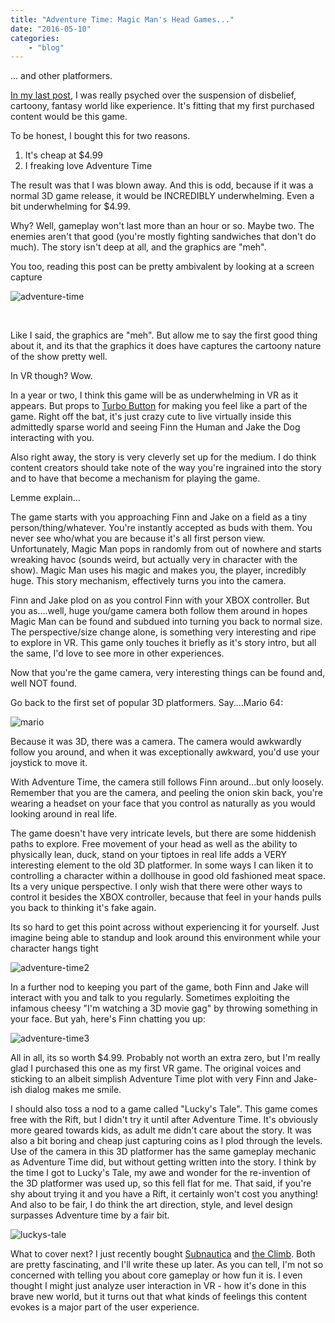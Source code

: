 ```yaml
---
title: "Adventure Time: Magic Man's Head Games..."
date: "2016-05-10"
categories:
	- "blog"
---
```


... and other platformers.

[In my last post](/blog/2016/05/10/the-oculus-rift-dream-deck/), I was really psyched over the suspension of disbelief, cartoony, fantasy world like experience. It's fitting that my first purchased content would be this game.

To be honest, I bought this for two reasons.

1. It's cheap at $4.99
2. I freaking love Adventure Time

The result was that I was blown away. And this is odd, because if it was a normal 3D game release, it would be INCREDIBLY underwhelming. Even a bit underwhelming for $4.99.

Why? Well, gameplay won't last more than an hour or so. Maybe two. The enemies aren't that good (you're mostly fighting sandwiches that don't do much). The story isn't deep at all, and the graphics are "meh".

You too, reading this post can be pretty ambivalent by looking at a screen capture

![adventure-time](https://d2ypg8o05lff0b.cloudfront.net/wp-content/uploads/2016/05/adventure-time.png)

 

Like I said, the graphics are "meh". But allow me to say the first good thing about it, and its that the graphics it does have captures the cartoony nature of the show pretty well.

In VR though? Wow.

In a year or two, I think this game will be as underwhelming in VR as it appears. But props to [Turbo Button](http://www.turbo-button.com/games/adventuretime) for making you feel like a part of the game. Right off the bat, it's just crazy cute to live virtually inside this admittedly sparse world and seeing Finn the Human and Jake the Dog interacting with you.

Also right away, the story is very cleverly set up for the medium. I do think content creators should take note of the way you're ingrained into the story and to have that become a mechanism for playing the game.

Lemme explain...

The game starts with you approaching Finn and Jake on a field as a tiny person/thing/whatever. You're instantly accepted as buds with them. You never see who/what you are because it's all first person view. Unfortunately, Magic Man pops in randomly from out of nowhere and starts wreaking havoc (sounds weird, but actually very in character with the show). Magic Man uses his magic and makes you, the player, incredibly huge. This story mechanism, effectively turns you into the camera.

Finn and Jake plod on as you control Finn with your XBOX controller. But you as....well, huge you/game camera both follow them around in hopes Magic Man can be found and subdued into turning you back to normal size. The perspective/size change alone, is something very interesting and ripe to explore in VR. This game only touches it briefly as it's story intro, but all the same, I'd love to see more in other experiences.

Now that you're the game camera, very interesting things can be found and, well NOT found.

Go back to the first set of popular 3D platformers. Say....Mario 64:

![mario](https://d2ypg8o05lff0b.cloudfront.net/wp-content/uploads/2016/05/mario.jpg)

Because it was 3D, there was a camera. The camera would awkwardly follow you around, and when it was exceptionally awkward, you'd use your joystick to move it.

With Adventure Time, the camera still follows Finn around...but only loosely. Remember that you are the camera, and peeling the onion skin back, you're wearing a headset on your face that you control as naturally as you would looking around in real life.

The game doesn't have very intricate levels, but there are some hiddenish paths to explore. Free movement of your head as well as the ability to physically lean, duck, stand on your tiptoes in real life adds a VERY interesting element to the old 3D platformer. In some ways I can liken it to controlling a character within a dollhouse in good old fashioned meat space. Its a very unique perspective. I only wish that there were other ways to control it besides the XBOX controller, because that feel in your hands pulls you back to thinking it's fake again.

Its so hard to get this point across without experiencing it for yourself. Just imagine being able to standup and look around this environment while your character hangs tight

![adventure-time2](https://d2ypg8o05lff0b.cloudfront.net/wp-content/uploads/2016/05/adventure-time2.png)

In a further nod to keeping you part of the game, both Finn and Jake will interact with you and talk to you regularly. Sometimes exploiting the infamous cheesy "I'm watching a 3D movie gag" by throwing something in your face. But yah, here's Finn chatting you up:

![adventure-time3](https://d2ypg8o05lff0b.cloudfront.net/wp-content/uploads/2016/05/adventure-time3.png)

All in all, its so worth $4.99. Probably not worth an extra zero, but I'm really glad I purchased this one as my first VR game. The original voices and sticking to an albeit simplish Adventure Time plot with very Finn and Jake-ish dialog makes me smile.

I should also toss a nod to a game called "Lucky's Tale". This game comes free with the Rift, but I didn't try it until after Adventure Time. It's obviously more geared towards kids, as adult me didn't care about the story. It was also a bit boring and cheap just capturing coins as I plod through the levels. Use of the camera in this 3D platformer has the same gameplay mechanic as Adventure Time did, but without getting written into the story. I think by the time I got to Lucky's Tale, my awe and wonder for the re-invention of the 3D platformer was used up, so this fell flat for me. That said, if you're shy about trying it and you have a Rift, it certainly won't cost you anything! And also to be fair, I do think the art direction, style, and level design surpasses Adventure time by a fair bit.

![luckys-tale](https://d2ypg8o05lff0b.cloudfront.net/wp-content/uploads/2016/05/luckys-tale.png)

What to cover next? I just recently bought [Subnautica](http://unknownworlds.com/subnautica/) and [the Climb](http://www.theclimbgame.com/). Both are pretty fascinating, and I'll write these up later. As you can tell, I'm not so concerned with telling you about core gameplay or how fun it is. I even thought I might just analyze user interaction in VR - how it's done in this brave new world, but it turns out that what kinds of feelings this content evokes is a major part of the user experience.

